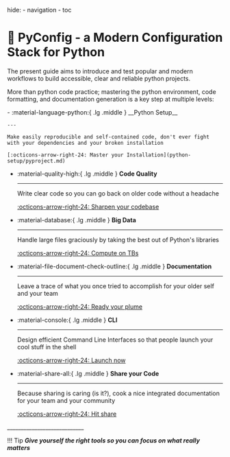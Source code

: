 hide:
    - navigation
    - toc

# 🐍 PyConfig - a Modern Configuration Stack for Python

The present guide aims to introduce and test popular and modern workflows to build accessible, clear and reliable python projects.

More than python code practice; mastering the python environment, code formatting, and documentation generation is a key step at multiple levels:

<div class="grid cards" markdown>
-   :material-language-python:{ .lg .middle } __Python Setup__
    
    ---

    Make easily reproducible and self-contained code, don't ever fight with your dependencies and your broken installation

    [:octicons-arrow-right-24: Master your Installation](python-setup/pyproject.md)

-   :material-quality-high:{ .lg .middle } __Code Quality__
    
    ---

    Write clear code so you can go back on older code without a headache

    [:octicons-arrow-right-24: Sharpen your codebase](code-quality/types.md)

-   :material-database:{ .lg .middle } __Big Data__
    
    ---

    Handle large files graciously by taking the best out of Python's libraries

    [:octicons-arrow-right-24: Compute on TBs](big-data/numpy.md)

-   :material-file-document-check-outline:{ .lg .middle } __Documentation__
    
    ---

    Leave a trace of what you once tried to accomplish for your older self and your team

    [:octicons-arrow-right-24: Ready your plume](documentation/docstrings.md)

-   :material-console:{ .lg .middle } __CLI__
    
    ---

    Design efficient Command Line Interfaces so that people launch your cool stuff in the shell

    [:octicons-arrow-right-24: Launch now](cli/typer.md)

-   :material-share-all:{ .lg .middle } __Share your Code__
    
    ---

    Because sharing is caring (is it?), cook a nice integrated documentation for your team and your community

    [:octicons-arrow-right-24: Hit share](share-code/gh-pages.md)

</div>
____________________________

!!! Tip
    ***Give yourself the right tools so you can focus on what really matters***